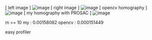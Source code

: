 [ left image ]
![image](https://user-images.githubusercontent.com/58837749/190558050-0e47aaf8-03c4-412a-a672-1830c347daf6.png)
[ right image ]
![image](https://user-images.githubusercontent.com/58837749/190558079-bf8685bd-efa9-4e51-a000-bffd14f6dae4.png)
[ opencv homography ]
![image](https://user-images.githubusercontent.com/58837749/190558120-8d200c40-70f7-4807-b79b-2faf878559b0.png)
[ my homography with PROSAC ]
![image](https://user-images.githubusercontent.com/58837749/190558156-3edab3c5-f09b-442c-8eb0-42ca1db10dff.png)

m == 10
my : 0.00158082
opencv : 0.000151449

easy profiler
